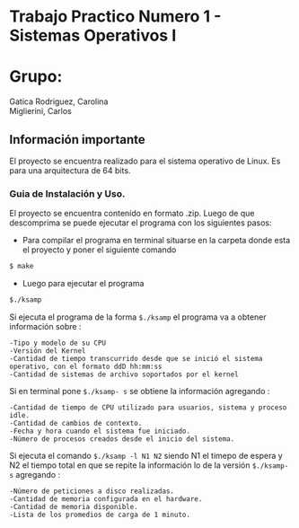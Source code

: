 ﻿# Trabajo Practico Numero 1 - Sistemas Operativos I  
 
# Grupo:

Gatica Rodriguez, Carolina   
Miglierini, Carlos

## Información importante

El proyecto se encuentra realizado para el sistema operativo de Linux. 
Es para una arquitectura de 64 bits.

### Guia de Instalación y Uso.


El proyecto se encuentra contenído en formato .zip. 
Luego de que descomprima se puede ejecutar el programa con los siguientes pasos:

* Para compilar el programa en terminal situarse en la carpeta donde esta el proyecto
 y poner el siguiente comando 

```sh
$ make
```
* Luego para ejecutar el programa 

```sh
$./ksamp
```
Si ejecuta el programa de la forma `$./ksamp` el programa va a obtener información sobre :

	-Tipo y modelo de su CPU
	-Versión del Kernel
	-Cantidad de tiempo transcurrido desde que se inició el sistema operativo, con el formato ddD hh:mm:ss
 	-Cantidad de sistemas de archivo soportados por el kernel

Si en terminal pone `$./ksamp- s` se obtiene la información agregando :

	-Cantidad de tiempo de CPU utilizado para usuarios, sistema y proceso idle.
	-Cantidad de cambios de contexto.
	-Fecha y hora cuando el sistema fue iniciado.
	-Número de procesos creados desde el inicio del sistema.

Si ejecuta el comando `$./ksamp -l N1 N2` siendo N1 el timepo de espera y N2 el tiempo total en que se repite la información lo de la versión `$./ksamp-s` agregando : 
	
	-Número de peticiones a disco realizadas.
	-Cantidad de memoria configurada en el hardware.
	-Cantidad de memoria disponible.
	-Lista de los promedios de carga de 1 minuto.


